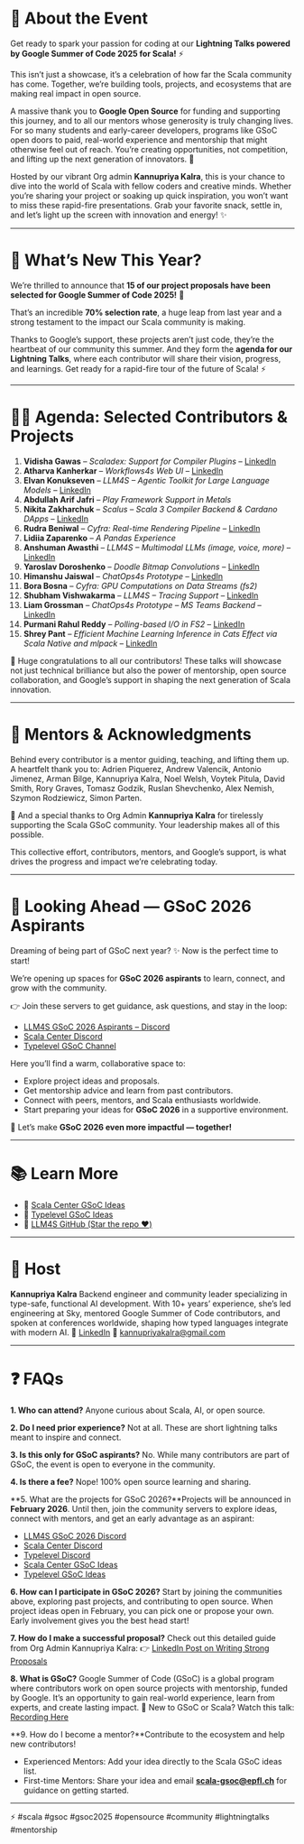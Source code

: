 # 🌟 About the Event

Get ready to spark your passion for coding at our **Lightning Talks powered by Google Summer of Code 2025 for Scala!** ⚡

This isn’t just a showcase, it’s a celebration of how far the Scala community has come. Together, we’re building tools, projects, and ecosystems that are making real impact in open source.

A massive thank you to **Google Open Source** for funding and supporting this journey, and to all our mentors whose generosity is truly changing lives. For so many students and early-career developers, programs like GSoC open doors to paid, real-world experience and mentorship that might otherwise feel out of reach. You’re creating opportunities, not competition, and lifting up the next generation of innovators. 💙

Hosted by our vibrant Org admin **Kannupriya Kalra**, this is your chance to dive into the world of Scala with fellow coders and creative minds. Whether you’re sharing your project or soaking up quick inspiration, you won’t want to miss these rapid-fire presentations. Grab your favorite snack, settle in, and let’s light up the screen with innovation and energy! ✨

---

# 🚀 What’s New This Year?

We’re thrilled to announce that **15 of our project proposals have been selected for Google Summer of Code 2025!** 🎉

That’s an incredible **70% selection rate**, a huge leap from last year and a strong testament to the impact our Scala community is making.

Thanks to Google’s support, these projects aren’t just code, they’re the heartbeat of our community this summer. And they form the **agenda for our Lightning Talks**, where each contributor will share their vision, progress, and learnings. Get ready for a rapid-fire tour of the future of Scala! ⚡

---

# 👩‍💻 Agenda: Selected Contributors & Projects

1. **Vidisha Gawas** – *Scaladex: Support for Compiler Plugins* – [LinkedIn](https://www.linkedin.com/in/vidisha-gawas-146348364/)
2. **Atharva Kanherkar** – *Workflows4s Web UI* – [LinkedIn](https://www.linkedin.com/in/atharva-kanherkar-4370a3257)
3. **Elvan Konukseven** – *LLM4S – Agentic Toolkit for Large Language Models* – [LinkedIn](https://www.linkedin.com/in/elvan-konukseven/)
4. **Abdullah Arif Jafri** – *Play Framework Support in Metals*
5. **Nikita Zakharchuk** – *Scalus – Scala 3 Compiler Backend & Cardano DApps* – [LinkedIn](https://ua.linkedin.com/in/nikita-zakharchuk)
6. **Rudra Beniwal** – *Cyfra: Real-time Rendering Pipeline* – [LinkedIn](https://in.linkedin.com/in/rudrabeniwal)
7. **Lidiia Zaparenko** – *A Pandas Experience*
8. **Anshuman Awasthi** – *LLM4S – Multimodal LLMs (image, voice, more)* – [LinkedIn](https://www.linkedin.com/in/let-me-try-to-fork-your-responsibilities/)
9. **Yaroslav Doroshenko** – *Doodle Bitmap Convolutions* – [LinkedIn](https://www.linkedin.com/in/untainsyd/)
10. **Himanshu Jaiswal** – *ChatOps4s Prototype* – [LinkedIn](https://www.linkedin.com/in/himanshu-jaiswal-1a81b5330)
11. **Bora Bosna** – *Cyfra: GPU Computations on Data Streams (fs2)*
12. **Shubham Vishwakarma** – *LLM4S – Tracing Support* – [LinkedIn](https://www.linkedin.com/in/shubham-vish/)
13. **Liam Grossman** – *ChatOps4s Prototype – MS Teams Backend* – [LinkedIn](https://www.linkedin.com/in/liam-grossman/)
14. **Purmani Rahul Reddy** – *Polling-based I/O in FS2* – [LinkedIn](https://www.linkedin.com/in/purmani-rahul-reddy-6423b3230/)
15. **Shrey Pant** – *Efficient Machine Learning Inference in Cats Effect via Scala Native and mlpack* – [LinkedIn](https://www.linkedin.com/in/shrey-pant-8195081bb/)

🙌 Huge congratulations to all our contributors! These talks will showcase not just technical brilliance but also the power of mentorship, open source collaboration, and Google’s support in shaping the next generation of Scala innovation.

---

# 🙏 Mentors & Acknowledgments

Behind every contributor is a mentor guiding, teaching, and lifting them up. A heartfelt thank you to:
Adrien Piquerez, Andrew Valencik, Antonio Jimenez, Arman Bilge, Kannupriya Kalra, Noel Welsh, Voytek Pitula, David Smith, Rory Graves, Tomasz Godzik, Ruslan Shevchenko, Alex Nemish, Szymon Rodziewicz, Simon Parten.

🌟 And a special thanks to Org Admin **Kannupriya Kalra** for tirelessly supporting the Scala GSoC community. Your leadership makes all of this possible.

This collective effort, contributors, mentors, and Google’s support, is what drives the progress and impact we’re celebrating today.

---

# 💬 Looking Ahead — GSoC 2026 Aspirants

Dreaming of being part of GSoC next year? ✨ Now is the perfect time to start!

We’re opening up spaces for **GSoC 2026 aspirants** to learn, connect, and grow with the community.

👉 Join these servers to get guidance, ask questions, and stay in the loop:

- [LLM4S GSoC 2026 Aspirants – Discord](https://discord.gg/rZn5Et9592)
- [Scala Center Discord](https://discord.gg/p6xQhpdzPt)
- [Typelevel GSoC Channel](https://discord.gg/4ttbDHMHwS)

Here you’ll find a warm, collaborative space to:

- Explore project ideas and proposals.
- Get mentorship advice and learn from past contributors.
- Connect with peers, mentors, and Scala enthusiasts worldwide.
- Start preparing your ideas for **GSoC 2026** in a supportive environment.

💬 Let’s make **GSoC 2026 even more impactful — together!**

---

# 📚 Learn More

- 🔗 [Scala Center GSoC Ideas](https://lnkd.in/enXAepQ3)
- 🔗 [Typelevel GSoC Ideas](https://lnkd.in/eTRKvik9)
- 🔗 [LLM4S GitHub (Star the repo ❤️)](https://github.com/llm4s/llm4s)

---

# 👥 Host

**Kannupriya Kalra**
Backend engineer and community leader specializing in type-safe, functional AI development. With 10+ years’ experience, she’s led engineering at Sky, mentored Google Summer of Code contributors, and spoken at conferences worldwide, shaping how typed languages integrate with modern AI.
🔗 [LinkedIn](https://www.linkedin.com/in/kannupriyakalra/)
📧 kannupriyakalra@gmail.com

---

# ❓ FAQs

**1. Who can attend?**
Anyone curious about Scala, AI, or open source.

**2. Do I need prior experience?**
Not at all. These are short lightning talks meant to inspire and connect.

**3. Is this only for GSoC aspirants?**
No. While many contributors are part of GSoC, the event is open to everyone in the community.

**4. Is there a fee?**
Nope! 100% open source learning and sharing.

**5. What are the projects for GSoC 2026?**Projects will be announced in **February 2026**. Until then, join the community servers to explore ideas, connect with mentors, and get an early advantage as an aspirant:

- [LLM4S GSoC 2026 Discord](https://discord.gg/rZn5Et9592)
- [Scala Center Discord](https://discord.gg/p6xQhpdzPt)
- [Typelevel Discord](https://discord.gg/4ttbDHMHwS)
- [Scala Center GSoC Ideas](https://lnkd.in/enXAepQ3)
- [Typelevel GSoC Ideas](https://lnkd.in/eTRKvik9)

**6. How can I participate in GSoC 2026?**
Start by joining the communities above, exploring past projects, and contributing to open source. When project ideas open in February, you can pick one or propose your own. Early involvement gives you the best head start!

**7. How do I make a successful proposal?**
Check out this detailed guide from Org Admin Kannupriya Kalra:
👉 [LinkedIn Post on Writing Strong Proposals](https://www.linkedin.com/posts/kannupriyakalra_googlesummerofcode-scala-gsoc-activity-7312659294762528769-nD5H?utm_source=share&utm_medium=member_desktop&rcm=ACoAAA8qk7UBmvcZ2O7aAJfMpsdEXBvcKSNiHWM)

**8. What is GSoC?**
Google Summer of Code (GSoC) is a global program where contributors work on open source projects with mentorship, funded by Google. It’s an opportunity to gain real-world experience, learn from experts, and create lasting impact.
🎥 New to GSoC or Scala? Watch this talk: [Recording Here](https://lnkd.in/e_dM57bZ)

**9. How do I become a mentor?**Contribute to the ecosystem and help new contributors!

- Experienced Mentors: Add your idea directly to the Scala GSoC ideas list.
- First-time Mentors: Share your idea and email **scala-gsoc@epfl.ch** for guidance on getting started.

---

⚡ #scala #gsoc #gsoc2025 #opensource #community #lightningtalks #mentorship
